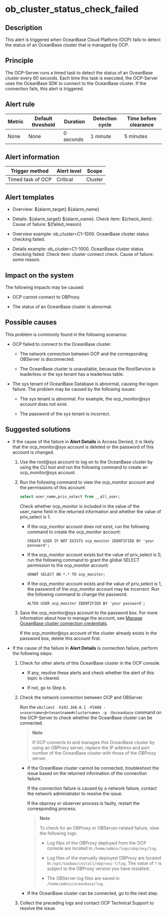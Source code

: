 ob_cluster_status_check_failed
===================================================

**Description**
------------------------------------

This alert is triggered when OceanBase Cloud Platform (OCP) fails to detect the status of an OceanBase cluster that is managed by OCP.

Principle
------------------------------

The OCP-Server runs a timed task to detect the status of an OceanBase cluster every 60 seconds. Each time this task is executed, the OCP-Server uses the OceanBase SDK to connect to the OceanBase cluster. If the connection fails, this alert is triggered.

**Alert rule**
-----------------------------------

| Metric | Default threshold | Duration  | Detection cycle | Time before clearance |
|--------|-------------------|-----------|-----------------|-----------------------|
| None   | None              | 0 seconds | 1 minute        | 5 minutes             |

Alert information
--------------------------------------

|  Trigger method   | Alert level |  Scope  |
|-------------------|-------------|---------|
| Timed task of OCP | Critical    | Cluster |

**Alert templates**
----------------------------------------

* Overview: ${alarm_target} ${alarm_name}

* Details: ${alarm_target} ${alarm_name}. Check item: ${check_item}. Cause of failure: ${failed_reason}

* Overview example: ob_cluster=C1-1000. OceanBase cluster status checking failed.

* Details example: ob_cluster=C1-1000. OceanBase cluster status checking failed. Check item: cluster connect check. Cause of failure: some reason.

**Impact on the system**
---------------------------------------------

The following impacts may be caused:

* OCP cannot connect to OBProxy.

* The status of an OceanBase cluster is abnormal.

**Possible causes**
----------------------------------------

This problem is commonly found in the following scenarios:

* OCP failed to connect to the OceanBase cluster.

  * The network connection between OCP and the corresponding OBServer is disconnected.

  * The OceanBase cluster is unavailable, because the RootService is leaderless or the sys tenant has a leaderless table.

* The sys tenant of OceanBase Database is abnormal, causing the logon failure. The problem may be caused by the following issues:

  * The sys tenant is abnormal. For example, the ocp_monitor@sys account does not exist.

  * The password of the sys tenant is incorrect.

**Suggested solutions**
--------------------------------------------

* If the cause of the failure in **Alert Details** is Access Denied, it is likely that the ocp_monitor@sys account is deleted or the password of this account is changed.

  1. Use the root@sys account to log on to the OceanBase cluster by using the CLI tool and run the following command to create an ocp_monitor@sys account.

  2. Run the following command to view the ocp_monitor account and the permissions of this account:

     ```sql
     select user_name,priv_select from __all_user; 
     ```

     Check whether ocp_monitor is included in the value of the user_name field in the returned information and whether the value of priv_select is 1.
     * If the ocp_monitor account does not exist, run the following command to create the ocp_monitor account:

       `CREATE USER IF NOT EXISTS ocp_monitor IDENTIFIED BY 'your password';`

     * If the ocp_monitor account exists but the value of priv_select is 0, run the following command to grant the global SELECT permission to the ocp_monitor account:

       `GRANT SELECT ON *.* TO ocp_monitor;`

     * If the ocp_monitor account exists and the value of priv_select is 1, the password of the ocp_monitor account may be incorrect. Run the following command to change the password:

       `ALTER USER ocp_monitor IDENTIFIED BY 'your password';`

  3. Save the ocp_monitor@sys account to the password box. For more information about how to manage the account, see [Manage OceanBase cluster connection credentials](../../4.user-guide-2/3.features/8.user-center/4.password-box.md).

     If the ocp_monitor@sys account of the cluster already exists in the password box, delete this account first.

<!-- -->

* If the cause of the failure in **Alert Details** is connection failure, perform the following steps:

  1. Check for other alerts of this OceanBase cluster in the OCP console.

     * If any, resolve these alerts and check whether the alert of this topic is cleared.

     * If not, go to Step b.

  2. Check the network connection between OCP and OBServer.

     Run the `obclient -h192.168.0.1 -P2888 -u<username>@<tenantname#clustername> -p -Doceanbase` command on the OCP-Server to check whether the OceanBase cluster can be connected.

     > **Note**
     >
     > If OCP connects to and manages this OceanBase cluster by using an OBProxy server, replace the IP address and port number of the OceanBase cluster with those of the OBProxy server.

     * If the OceanBase cluster cannot be connected, troubleshoot the issue based on the returned information of the connection failure.

       If the connection failure is caused by a network failure, contact the network administrator to resolve the issue.

       If the obproxy or observer process is faulty, restart the corresponding process.

       > **Note**
       >
       > To check for an OBProxy or OBServer-related failure, view the following logs:
       > * Log files of the OBProxy deployed from the OCP console are located in `/home/admin/logs/obproxy/log`.
       >
       > * Log files of the manually deployed OBProxy are located in `/opt/taobao/install/obproxy-?/log`. The value of `?` is subject to the OBProxy version you have installed.
       >
       > * The OBServer log files are saved in `/home/admin/oceanbase/log`.

     * If the OceanBase cluster can be connected, go to the next step.

  3. Collect the preceding logs and contact OCP Technical Support to resolve the issue.
